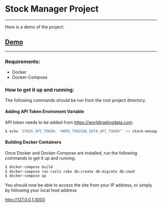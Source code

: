 # Stock Manager Project

---
Here is a demo of the project:
## [Demo](http://35.236.72.81/)

---

### Requirements:
- Docker
- Docker-Compose

### How to get it up and running:
The following commands should be run from the root project directory.

#### Adding API Token Enviroment Variable
API token needs to be added from https://worldtradingdata.com.

```bash
$ echo 'STOCK_API_TOKEN: "WORD_TRADING_DATA_API_TOKEN"' >> stock-manager/config/application.yml
```
#### Building Docker Containers
Once Docker and Docker-Compose are installed, run the following commands to get it up and running.

``` bash
$ docker-compose build
$ docker-compose run rails rake db:create db:migrate db:seed
$ docker-compose up
```

You should now be able to access the site from your IP address, or simply by following your local host address

http://127.0.0.1:3000
